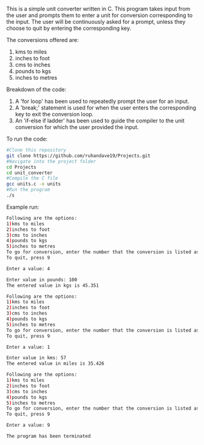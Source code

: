 This is a simple unit converter written in C. This program takes input from the user and prompts them to enter a unit for conversion corresponding to the input. The user will be continuously asked for a prompt, unless they choose to quit by entering the corresponding key.

The conversions offered are:
1) kms to miles
2) inches to foot
3) cms to inches
4) pounds to kgs
5) inches to metres

Breakdown of the code:
1) A 'for loop' has been used to repeatedly prompt the user for an input.
2) A 'break;' statement is used for when the user enters the corresponding key to exit the conversion loop.
3) An 'if-else if ladder' has been used to guide the compiler to the unit conversion for which the user provided the input.

To run the code:
```bash
#Clone this repository
git clone https://github.com/ruhandave19/Projects.git
#Navigate into the project folder
cd Projects
cd unit_converter
#Compile the C file
gcc units.c -o units
#Run the program
./s
```

Example run:
```bash
Following are the options:
1)kms to miles
2)inches to foot
3)cms to inches
4)pounds to kgs
5)inches to metres
To go for conversion, enter the number that the conversion is listed as
To quit, press 9

Enter a value: 4

Enter value in pounds: 100
The entered value in kgs is 45.351

Following are the options:
1)kms to miles
2)inches to foot
3)cms to inches
4)pounds to kgs
5)inches to metres
To go for conversion, enter the number that the conversion is listed as
To quit, press 9

Enter a value: 1

Enter value in kms: 57
The entered value in miles is 35.426

Following are the options:
1)kms to miles
2)inches to foot
3)cms to inches
4)pounds to kgs
5)inches to metres
To go for conversion, enter the number that the conversion is listed as
To quit, press 9

Enter a value: 9

The program has been terminated
```


